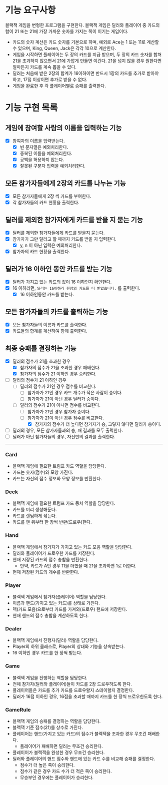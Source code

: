 # 기능 요구사항

블랙잭 게임을 변형한 프로그램을 구현한다. 블랙잭 게임은 딜러와 플레이어 중 카드의 합이 21 또는 21에 가장 가까운 숫자를 가지는 쪽이 이기는 게임이다.

- 카드의 숫자 계산은 카드 숫자를 기본으로 하며, 예외로 Ace는 1 또는 11로 계산할 수 있으며, King, Queen, Jack은 각각 10으로 계산한다.
- 게임을 시작하면 플레이어는 두 장의 카드를 지급 받으며, 두 장의 카드 숫자를 합쳐 21을 초과하지 않으면서 21에 가깝게 만들면 이긴다. 21을 넘지 않을 경우 원한다면 얼마든지 카드를 계속 뽑을 수 있다.
- 딜러는 처음에 받은 2장의 합계가 16이하이면 반드시 1장의 카드를 추가로 받아야 하고, 17점 이상이면 추가로 받을 수 없다.
- 게임을 완료한 후 각 플레이어별로 승패를 출력한다.

# 기능 구현 목록

## 게임에 참여할 사람의 이름을 입력하는 기능

- [X] 참여자의 이름을 입력받는다.
    - [X] 빈 문자열은 예외처리한다.
    - [X] 중복된 이름을 예외처리한다.
    - [X] 공백을 허용하지 않는다.
    - [X] 잘못된 구분자 입력을 예외처리한다.

## 모든 참가자들에게 2장의 카드를 나누는 기능

- [X] 모든 참가자들에게 2장 씩 카드를 부여한다.
- [X] 각 참가자들의 카드 현황을 출력한다.

## 딜러를 제외한 참가자에게 카드를 받을 지 묻는 기능

- [X] 딜러를 제외한 참가자들에게 카드를 받을지 묻는다.
- [X] 참가자가 그만 달라고 할 때까지 카드를 받을 지 입력한다.
    - [X] y, n 이 아닌 입력은 예외처리한다.
- [X] 참가자의 카드 현황을 출력한다.

## 딜러가 16 이하인 동안 카드를 받는 기능

- [X] 딜러가 가지고 있는 카드의 값이 16 이하인지 확인한다.
- [X] 16 이하라면, `딜러는 16이하라 한장의 카드를 더 받았습니다.` 를 출력한다.
    - [X] 16 이하인동안 카드를 받는다.

## 모든 참가자들의 카드를 출력하는 기능

- [X] 모든 참가자들의 이름과 카드를 출력한다.
- [X] 카드들의 합계를 계산하여 함께 출력한다.

## 최종 승패를 결정하는 기능

- [x] 딜러의 점수가 21을 초과한 경우
    - [x] 참가자의 점수가 21을 초과한 경우 패배한다.
    - [x] 참가자의 점수가 21 이하인 경우 승리한다.
- [ ] 딜러의 점수가 21 이하인 경우
    - [ ] 딜러의 점수가 21인 경우 점수를 비교한다.
        - [ ] 참가자가 21인 경우 카드 개수가 적은 사람이 승이다.
        - [ ] 참가자가 21이 아닌 경우 딜러가 승이다.
    - [ ] 딜러의 점수가 21이 아니면 점수를 비교한다.
        - [ ] 참가자가 21인 경우 참가자 승이다.
        - [ ] 참가자가 21이 아닌 경우 점수를 비교한다.
            - [X] 참가자의 점수가 더 높다면 참가자가 승, 그렇지 않다면 딜러가 승이다.
- [ ] 딜러의 경우, 모든 참가자들과의 승, 패 결과를 모두 출력한다.
- [ ] 딜러가 아닌 참가자들의 경우, 자신만의 결과를 출력한다.

---

### Card

- 블랙잭 게임에 필요한 트럼프 카드 역할을 담당한다.
- 카드는 숫자(점수)와 모양 가진다.
- 카드는 자신의 점수 정보와 모양 정보를 반환한다.

### Deck

- 블랙잭 게임에 필요한 트럼프 카드 뭉치 역할을 담당한다.
- 카드를 미리 생성해둔다.
- 카드를 랜덤하게 섞는다.
- 카드를 맨 위부터 한 장씩 반환(드로우)한다.

### Hand

- 블랙잭 게임에서 참가자가 가지고 있는 카드 모음 역할을 담당한다.
- 딜러와 플레이어가 드로우한 카드를 저장한다.
- 현재 저장된 카드의 점수 총합을 반환한다.
    - 만약, 카드가 A인 경우 11을 더했을 때 21을 초과하면 1로 더한다.
- 현재 저장된 카드의 개수를 반환한다.

### Player

- 블랙잭 게임에서 참가자(플레이어) 역할을 담당한다.
- 이름과 핸드(가지고 있는 카드)를 상태로 가진다.
- 덱(카드 모음)으로부터 카드를 가져와(드로우) 핸드에 저장한다.
- 현재 핸드의 점수 총합을 계산하도록 한다.

### Dealer

- 블랙잭 게임에서 진행자(딜러) 역할을 담당한다.
- Player의 하위 클래스로, Player의 상태와 기능을 상속받는다.
- 16 이하인 경우 카드를 한 장씩 받는다.

### Game

- 블랙잭 게임을 진행하는 역할을 담당한다.
- 전체 참가자(딜러와 플레이어)들이 카드를 2장 드로우하도록 한다.
- 플레이어들은 카드를 추가 카드를 드로우할지 스테이할지 결정한다.
- 딜러가 16점 이하인 경우, 16점을 초과할 때까지 카드를 한 장씩 드로우한도록 한다.

### GameRule

- 블랙잭 게임의 승패를 결정하는 역할을 담당한다.
- 블랙잭 기준 점수(21)를 상수로 가진다.
- 플레이어는 핸드(가지고 있는 카드)의 점수가 블랙잭을 초과한 경우 무조건 패배한다.
    - 플레이어가 패배하면 딜러는 무조건 승리한다.
- 플레이어가 블랙잭을 완성한 경우 무조건 승리한다.
- 딜러와 플레이어의 핸드 점수와 핸드에 있는 카드 수를 비교해 승패를 결정한다.
    - 점수가 더 높은 쪽이 승리한다.
    - 점수가 같은 경우 카드 수가 더 적은 쪽이 승리한다.
    - 무승부인 경우에는 플레이어가 승리한다.



